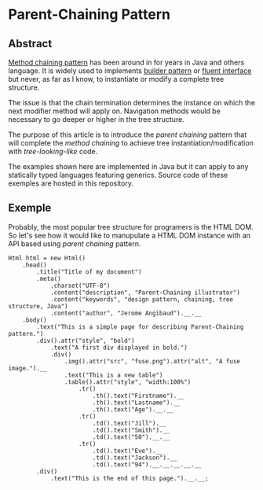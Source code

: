 # Parent-Chaining Pattern

## Abstract

[Method chaining pattern](https://martinfowler.com/dslCatalog/methodChaining.html) has been around in 
for years in Java and others language. It is widely used to implements [builder pattern](https://martinfowler.com/dslCatalog/constructionBuilder.html) 
or [fluent interface](https://martinfowler.com/bliki/FluentInterface.html)
but never, as far as I know, to instantiate or modify a complete tree structure.

The issue is that the chain termination determines the instance on which the next modifier method will apply on.
Navigation methods would be necessary to go deeper or higher in the tree structure. 

The purpose of this article is to introduce the *parent chaining* pattern that will complete the *method chaining* to 
achieve tree instantiation/modification with *tree-looking-like* code. 

The examples shown here are implemented in Java but it can apply to any statically typed languages featuring generics. 
Source code of these exemples are hosted in this repository.

## Exemple

Probably, the most popular tree structure for programers is the HTML DOM. So let's see how it would like to manupulate 
a HTML DOM instance with an API based using *parent chaining* pattern.

```
Html html = new Html()
    .head()
        .title("Title of my document")
        .meta()
            .charset("UTF-8")
            .content("description", "Parent-Chaining illustrator")
            .content("keywords", "design pattern, chaining, tree structure, Java")
            .content("author", "Jerome Angibaud").__.__
    .body()
        .text("This is a simple page for describing Parent-Chaining pattern.")
        .div().attr("style", "bold")
            .text("A first div displayed in bold.")
            .div()
                .img().attr("src", "fuse.png").attr("alt", "A fuse image.").__
                .text("This is a new table")
                .table().attr("style", "width:100%")
                    .tr()
                        .th().text("Firstname").__
                        .th().text("Lastname").__
                        .th().text("Age").__.__
                    .tr()
                        .td().text("Jill").__
                        .td().text("Smith").__
                        .td().text("50").__.__
                    .tr()
                        .td().text("Eve").__
                        .td().text("Jackson").__
                        .td().text("94").__.__.__.__.__
        .div()
            .text("This is the end of this page.").__.__;
```
